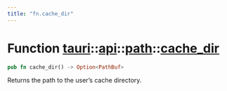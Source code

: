 ```yaml
---
title: "fn.cache_dir"
---
```


# Function [tauri](/docs/api/rust/tauri/../../index.html)::​[api](/docs/api/rust/tauri/../index.html)::​[path](/docs/api/rust/tauri/index.html)::​[cache_dir](/docs/api/rust/tauri/)

```rs
pub fn cache_dir() -> Option<PathBuf>
```

Returns the path to the user’s cache directory.
